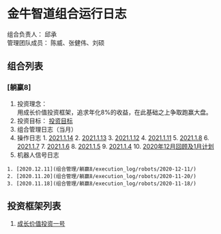 # 金牛智道组合运行日志
组合负责人： 邱承  
管理团队成员： 陈威、张健伟、刘硕

## 组合列表
### [躺赢8]
1. 投资理念：  
用成长价值投资框架，追求年化8%的收益，在此基础之上争取跑赢大盘。  
2. 投资目标：
[投资目标](组合管理/躺赢8/target.md)  
3. 组合管理日志（当月）
  1. 操作日志
    1. [2021.1.14](组合管理/躺赢8/execution_log/operations/2021-01-14.md)
    2. [2021.1.13](组合管理/躺赢8/execution_log/operations/2021-01-13.md)
    3. [2021.1.12](组合管理/躺赢8/execution_log/operations/2021-01-12.md)
    4. [2021.1.11](组合管理/躺赢8/execution_log/operations/2021-01-11.md)
    5. [2021.1.8](组合管理/躺赢8/execution_log/operations/2021-01-08.md)
    6. [2021.1.7](组合管理/躺赢8/execution_log/operations/2021-01-07.md)
    7. [2021.1.6](组合管理/躺赢8/execution_log/operations/2021-01-06.md)
    8. [2021.1.5](组合管理/躺赢8/execution_log/operations/2021-01-05.md)
    9. [2021.1.4](组合管理/躺赢8/execution_log/operations/2021-01-04.md)
    10. [2020年12月回顾及1月计划](组合管理/躺赢8/execution_log/operations/2021-01-投资计划.md)
  4. 机器人信号日志
  
    1. [2020.12.11](组合管理/躺赢8/execution_log/robots/2020-12-11/)
    2. [2020.11.20](组合管理/躺赢8/execution_log/robots/2020-11-20/)
    3. [2020.11.18](组合管理/躺赢8/execution_log/robots/2020-11-18/)


## 投资框架列表

1. [成长价值投资一号](投资框架/成长价值投资一号/framework)

